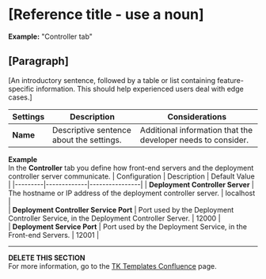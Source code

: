 # [Reference title - use a noun]
**Example:** "Controller tab"

## [Paragraph]
[An introductory sentence, followed by a table or list containing feature-specific information. This should help experienced users deal with edge cases.]
  
 | Settings | Description | Considerations |  
 |---------|-------------|----------------|
 | **Name** | Descriptive sentence about the settings. |  Additional information that the developer needs to consider. |  

**Example**  
In the **Controller** tab you define how front-end servers and the deployment controller server communicate.
 | Configuration | Description | Default Value | 
 |---------|-------------|----------------|
 | **Deployment Controller Server** | The hostname or IP address of the deployment controller server. |  localhost |  
 | **Deployment Controller Service Port** | Port used by the Deployment Controller Service, in the Deployment Controller Server. |  12000 |   
 | **Deployment Service Port** | Port used by the Deployment Service, in the Front-end Servers. |  12001 |  
 
 _____________________________________________________________________________________________________________________________________________________________
 **DELETE THIS SECTION**  
 For more information, go to the [TK Templates Confluence](https://outsystemsrd.atlassian.net/wiki/spaces/TK/pages/2488336658/Technical+Knowledge+Templates#Reference) page.
